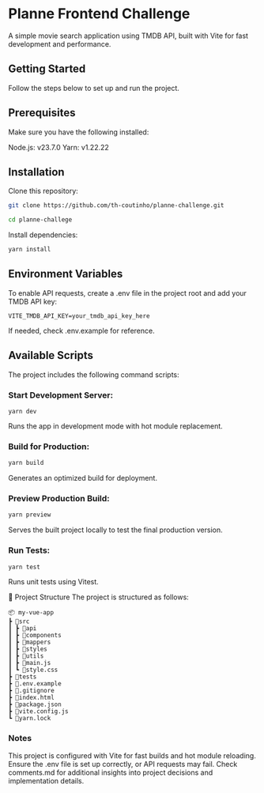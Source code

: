 # Planne Frontend Challenge

A simple movie search application using TMDB API, built with Vite for fast development and performance.

## Getting Started

Follow the steps below to set up and run the project.

## Prerequisites

Make sure you have the following installed:

Node.js: v23.7.0
Yarn: v1.22.22

## Installation

Clone this repository:

```sh
git clone https://github.com/th-coutinho/planne-challenge.git
```

```sh
cd planne-challege
```

Install dependencies:

```sh
yarn install
```

## Environment Variables

To enable API requests, create a .env file in the project root and add your TMDB API key:

`VITE_TMDB_API_KEY=your_tmdb_api_key_here`

If needed, check .env.example for reference.

## Available Scripts

The project includes the following command scripts:

### Start Development Server:

`yarn dev`

Runs the app in development mode with hot module replacement.

### Build for Production:

```sh
yarn build
```

Generates an optimized build for deployment.

### Preview Production Build:

```sh
yarn preview
```

Serves the built project locally to test the final production version.

### Run Tests:

```sh
yarn test
```

Runs unit tests using Vitest.

📁 Project Structure
The project is structured as follows:

```
📦 my-vue-app
┣ 📂src
┃ ┣ 📂api
┃ ┣ 📂components
┃ ┣ 📂mappers
┃ ┣ 📂styles
┃ ┣ 📂utils
┃ ┣ 📜main.js
┃ ┗ 📜style.css
┣ 📂tests
┣ 📜.env.example
┣ 📜.gitignore
┣ 📜index.html
┣ 📜package.json
┣ 📜vite.config.js
┗ 📜yarn.lock
```

### Notes

This project is configured with Vite for fast builds and hot module reloading.
Ensure the .env file is set up correctly, or API requests may fail.
Check comments.md for additional insights into project decisions and implementation details.
